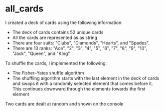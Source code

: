 # all_cards

I created a deck of cards using the following information:

- The deck of cards contains 52 unique cards
- All the cards are represented as as string
- There are four suits: "Clubs", "Diamonds", "Hearts", and "Spades".
- There are 13 ranks: "Ace", "2", "3", "4", "5", "6", "7", "8", "9", "10",
  "Jack", "Queen", and "King"

To shuffle the cards, I implemented the following:

- The Fisher–Yates shuffle algorithm
- The shuffling algorithm starts with the last element in the deck of cards and swaps it with a randomly selected element that comes before it. This continues downward through the elements towards the first element

Two cards are dealt at random and shown on the console
